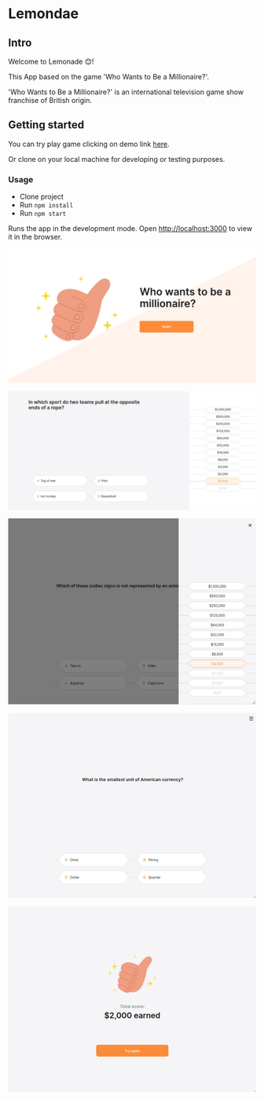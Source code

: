 # Lemondae
## Intro
Welcome to Lemonade :blush:!

This App based on the game 'Who Wants to Be a Millionaire?'.

'Who Wants to Be a Millionaire?' is an international television game show franchise of British origin.

## Getting started
You can try play game clicking on demo link [here](https://ihor-onyshchuk.github.io/lemonade/).

Or clone on your local machine for developing or testing purposes.

### Usage
* Clone project
* Run `npm install`
* Run `npm start`

Runs the app in the development mode.
Open [http://localhost:3000](http://localhost:3000) to view it in the browser.


![cover for app](https://github.com/Ihor-Onyshchuk/lemonade/blob/master/preview-1.jpg 'preview-1')

![cover for app](https://github.com/Ihor-Onyshchuk/lemonade/blob/master/preview-2.jpg 'preview-2')

![cover for app](https://github.com/Ihor-Onyshchuk/lemonade/blob/master/preview-3.jpg 'preview-3')

![cover for app](https://github.com/Ihor-Onyshchuk/lemonade/blob/master/preview-5.jpg 'preview-5')

![cover for app](https://github.com/Ihor-Onyshchuk/lemonade/blob/master/preview-4.jpg 'preview-4')

